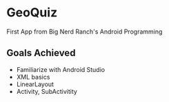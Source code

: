 # GeoQuiz
First App from Big Nerd Ranch's Android Programming

## Goals Achieved
* Familiarize with Android Studio
* XML basics
* LinearLayout
* Activity, SubActivitity

